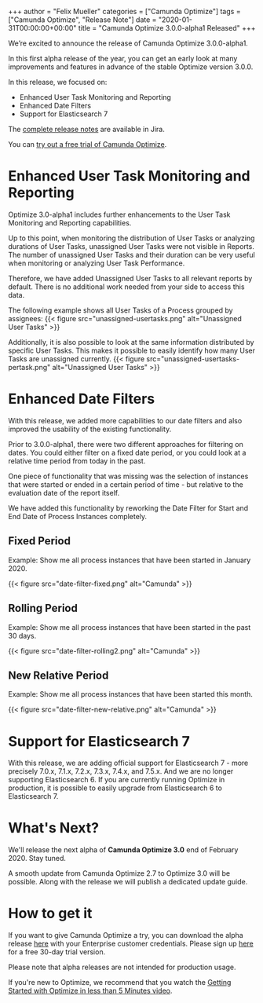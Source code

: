 +++
author = "Felix Mueller"
categories = ["Camunda Optimize"]
tags = ["Camunda Optimize", "Release Note"]
date = "2020-01-31T00:00:00+00:00"
title = "Camunda Optimize 3.0.0-alpha1 Released"
+++

We’re excited to announce the release of Camunda Optimize 3.0.0-alpha1.

In this first alpha release of the year, you can get an early look at many improvements and features in advance of the stable Optimize version 3.0.0.

In this release, we focused on:

- Enhanced User Task Monitoring and Reporting
- Enhanced Date Filters
- Support for Elasticsearch 7

The [complete release notes](https://jira.camunda.com/secure/ReleaseNote.jspa?projectId=10730&version=15695) are available in Jira.

<!--more-->

You can [try out a free trial of Camunda Optimize](#how-to-get-it).

# Enhanced User Task Monitoring and Reporting

Optimize 3.0-alpha1 includes further enhancements to the User Task Monitoring and Reporting capabilities.

Up to this point, when monitoring the distribution of User Tasks or analyzing durations of User Tasks, unassigned User Tasks were not visible in Reports.
The number of unassigned User Tasks and their duration can be very useful when monitoring or analyzing User Task Performance.

Therefore, we have added Unassigned User Tasks to all relevant reports by default.
There is no additional work needed from your side to access this data.

The following example shows all User Tasks of a Process grouped by assignees:
{{< figure src="unassigned-usertasks.png" alt="Unassigned User Tasks" >}}

Additionally, it is also possible to look at the same information distributed by specific User Tasks.
This makes it possible to easily identify how many User Tasks are unassigned currently.
{{< figure src="unassigned-usertasks-pertask.png" alt="Unassigned User Tasks" >}}

# Enhanced Date Filters

With this release, we added more capabilities to our date filters and also improved the usability of the existing functionality.

Prior to 3.0.0-alpha1, there were two different approaches for filtering on dates. You could either filter on a fixed date period, or you could look at a relative time period from today in the past.

One piece of functionality that was missing was the selection of instances that were started or ended in a certain period of time - but relative to the evaluation date of the report itself.

We have added this functionality by reworking the Date Filter for Start and End Date of Process Instances completely.

## Fixed Period

Example: Show me all process instances that have been started in January 2020.

{{< figure src="date-filter-fixed.png" alt="Camunda" >}}

## Rolling Period

Example: Show me all process instances that have been started in the past 30 days.

{{< figure src="date-filter-rolling2.png" alt="Camunda" >}}

## New Relative Period

Example: Show me all process instances that have been started this month.

{{< figure src="date-filter-new-relative.png" alt="Camunda" >}}


# Support for Elasticsearch 7

With this release, we are adding official support for Elasticsearch 7 - more precisely 7.0.x, 7.1.x, 7.2.x, 7.3.x, 7.4.x, and 7.5.x.
And we are no longer supporting Elasticsearch 6.
If you are currently running Optimize in production, it is possible to easily upgrade from Elasticsearch 6 to Elasticsearch 7.

# What's Next?

We'll release the next alpha of **Camunda Optimize 3.0** end of February 2020. Stay tuned.

A smooth update from Camunda Optimize 2.7 to Optimize 3.0 will be possible. Along with the release we will publish a dedicated update guide.

# How to get it

If you want to give Camunda Optimize a try, you can download the alpha release [here](https://docs.camunda.org/enterprise/download/#camunda-optimize) with your Enterprise customer credentials. Please sign up [here](https://camunda.com/download/enterprise/) for a free 30-day trial version.

Please note that alpha releases are not intended for production usage.

If you're new to Optimize, we recommend that you watch the [Getting Started with Optimize in less than 5 Minutes video](https://camunda.com/learn/videos/getting-started-optimize/).
